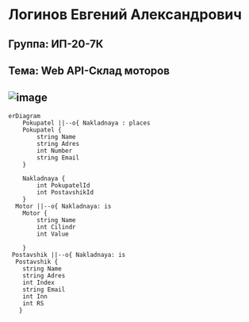 **Логинов Евгений Александрович**
=================================
Группа: ИП-20-7К
---------------------------------
Тема: Web API-Склад моторов
---------------------------------
![image](https://github.com/dr4matic/SkladMotors/assets/104574470/c99aa8f6-0a32-4e27-a2a6-69697959bfb2)
---------------------------------
```mermaid
erDiagram
    Pokupatel ||--o{ Nakladnaya : places
    Pokupatel {
        string Name
        string Adres
        int Number
        string Email
    }
  
    Nakladnaya {
        int PokupatelId
        int PostavshikId
    }
  Motor ||--o{ Nakladnaya: is
    Motor {
        string Name
        int Cilindr
        int Value
 
    }
 Postavshik ||--o{ Nakladnaya: is
  Postavshik {
    string Name
    string Adres
    int Index
    string Email
    int Inn  
    int RS
   }
```
